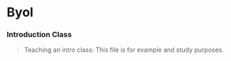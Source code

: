 # Byol

### Introduction Class
>Teaching an intro class: This file is for example and study purposes.   

